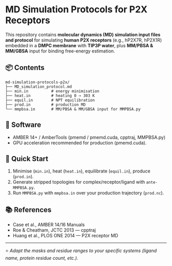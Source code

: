 # MD Simulation Protocols for P2X Receptors

This repository contains **molecular dynamics (MD) simulation input files and protocol** for simulating **human P2X receptors** (e.g., hP2X7R, hP2X1R) embedded in a **DMPC membrane** with **TIP3P water**, plus **MM/PBSA & MM/GBSA** input for binding free-energy estimation.

## 📦 Contents
```
md-simulation-protocols-p2x/
├── MD_simulation_protocol.md
├── min.in          # energy minimisation
├── heat.in         # heating 0 → 303 K
├── equil.in        # NPT equilibration
├── prod.in         # production MD
└── mmpbsa.in       # MM/PBSA & MM/GBSA input for MMPBSA.py
```

## 🧰 Software
- AMBER 14+ / AmberTools (pmemd / pmemd.cuda, cpptraj, MMPBSA.py)
- GPU acceleration recommended for production (pmemd.cuda).

## 🚀 Quick Start
1. Minimise (`min.in`), heat (`heat.in`), equilibrate (`equil.in`), produce (`prod.in`).
2. Generate stripped topologies for complex/receptor/ligand with `ante-MMPBSA.py`.
3. Run `MMPBSA.py` with `mmpbsa.in` over your production trajectory (`prod.nc`).

## 📚 References
- Case et al., AMBER 14/16 Manuals  
- Roe & Cheatham, JCTC 2013 — cpptraj  
- Huang et al., PLOS ONE 2014 — P2X receptor MD

---

⭐ *Adapt the masks and residue ranges to your specific systems (ligand name, protein residue count, etc.).*
